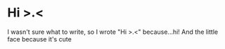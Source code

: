 # Hi >.<
I wasn't sure what to write, so I wrote "Hi >.<" because...hi! And the little face because it's cute
